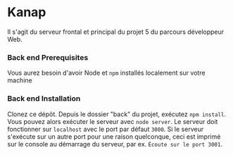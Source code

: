 
# Kanap #

Il s'agit du serveur frontal et principal du projet 5 du parcours développeur Web.
### Back end Prerequisites ###


Vous aurez besoin d'avoir Node et `npm` installés localement sur votre machine

### Back end Installation ###

Clonez ce dépôt. Depuis le dossier "back" du projet, exécutez `npm install`. Vous
pouvez alors exécuter le serveur avec `node server`.
Le serveur doit fonctionner sur `localhost` avec le port par défaut `3000`. Si le
serveur s'exécute sur un autre port pour une raison quelconque, ceci est imprimé sur le
console au démarrage du serveur, par ex. `Écoute sur le port 3001`.